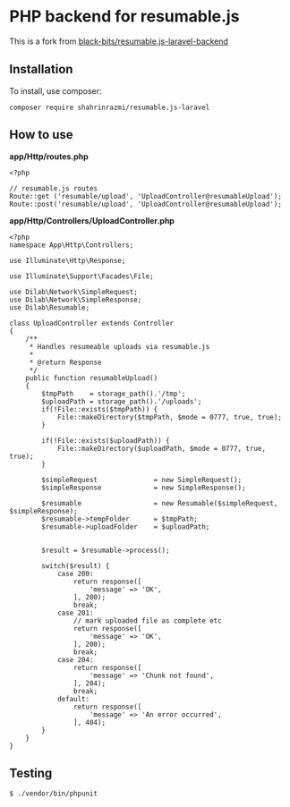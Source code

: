 # PHP backend for resumable.js

This is a fork from [black-bits/resumable.js-laravel-backend](https://github.com/black-bits/resumable.js-laravel-backend)

## Installation

To install, use composer:

``` composer require shahrinrazmi/resumable.js-laravel ```


## How to use
**app/Http/routes.php**

```
<?php

// resumable.js routes
Route::get ('resumable/upload', 'UploadController@resumableUpload');
Route::post('resumable/upload', 'UploadController@resumableUpload');
```


**app/Http/Controllers/UploadController.php**

```
<?php
namespace App\Http\Controllers;

use Illuminate\Http\Response;

use Illuminate\Support\Facades\File;

use Dilab\Network\SimpleRequest;
use Dilab\Network\SimpleResponse;
use Dilab\Resumable;

class UploadController extends Controller
{
    /**
     * Handles resumeable uploads via resumable.js
     * 
     * @return Response
     */
    public function resumableUpload()
    {
        $tmpPath    = storage_path().'/tmp';
        $uploadPath = storage_path().'/uploads';
        if(!File::exists($tmpPath)) {
            File::makeDirectory($tmpPath, $mode = 0777, true, true);
        }

        if(!File::exists($uploadPath)) {
            File::makeDirectory($uploadPath, $mode = 0777, true, true);
        }

        $simpleRequest              = new SimpleRequest();
        $simpleResponse             = new SimpleResponse();

        $resumable                  = new Resumable($simpleRequest, $simpleResponse);
        $resumable->tempFolder      = $tmpPath;
        $resumable->uploadFolder    = $uploadPath;


        $result = $resumable->process();
        
        switch($result) {
            case 200:
                return response([
                    'message' => 'OK',
                ], 200);
                break;
            case 201:
                // mark uploaded file as complete etc
                return response([
                    'message' => 'OK',
                ], 200);
                break;
            case 204:
                return response([
                    'message' => 'Chunk not found',
                ], 204);
                break;
            default:
                return response([
                    'message' => 'An error occurred',
                ], 404);
        }
    }
}
```



## Testing
```
$ ./vendor/bin/phpunit
```

